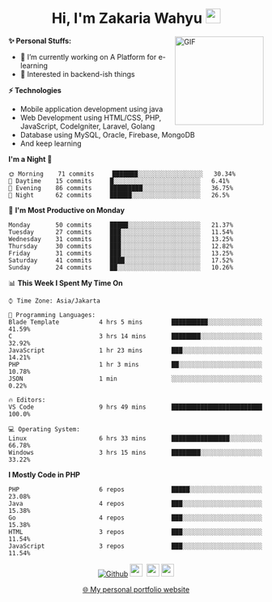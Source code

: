 <h1 align="center">Hi, I'm Zakaria Wahyu <img src="https://github.com/TheDudeThatCode/TheDudeThatCode/blob/master/Assets/Hi.gif" width="29px"></h1>

<img align="right" alt="GIF" height="175px" src="https://www.nayakapratama.co.id/wp-content/uploads/2019/07/Website-Maintenance.gif" />

**✨ Personal Stuffs:**
- 🔭 I’m currently working on A Platform for e-learning 
- 🌱 Interested in backend-ish things

**⚡ Technologies**
- Mobile application development using java
- Web Development using HTML/CSS, PHP, JavaScript, CodeIgniter, Laravel, Golang
- Database using MySQL, Oracle, Firebase, MongoDB
- And keep learning

<!--START_SECTION:waka-->
**I'm a Night 🦉** 

```text
🌞 Morning    71 commits     ███████░░░░░░░░░░░░░░░░░░   30.34% 
🌆 Daytime    15 commits     █░░░░░░░░░░░░░░░░░░░░░░░░   6.41% 
🌃 Evening    86 commits     █████████░░░░░░░░░░░░░░░░   36.75% 
🌙 Night      62 commits     ██████░░░░░░░░░░░░░░░░░░░   26.5%

```
📅 **I'm Most Productive on Monday** 

```text
Monday       50 commits     █████░░░░░░░░░░░░░░░░░░░░   21.37% 
Tuesday      27 commits     ███░░░░░░░░░░░░░░░░░░░░░░   11.54% 
Wednesday    31 commits     ███░░░░░░░░░░░░░░░░░░░░░░   13.25% 
Thursday     30 commits     ███░░░░░░░░░░░░░░░░░░░░░░   12.82% 
Friday       31 commits     ███░░░░░░░░░░░░░░░░░░░░░░   13.25% 
Saturday     41 commits     ████░░░░░░░░░░░░░░░░░░░░░   17.52% 
Sunday       24 commits     ██░░░░░░░░░░░░░░░░░░░░░░░   10.26%

```


📊 **This Week I Spent My Time On** 

```text
⌚︎ Time Zone: Asia/Jakarta

💬 Programming Languages: 
Blade Template           4 hrs 5 mins        ██████████░░░░░░░░░░░░░░░   41.59% 
C                        3 hrs 14 mins       ████████░░░░░░░░░░░░░░░░░   32.92% 
JavaScript               1 hr 23 mins        ███░░░░░░░░░░░░░░░░░░░░░░   14.21% 
PHP                      1 hr 3 mins         ██░░░░░░░░░░░░░░░░░░░░░░░   10.78% 
JSON                     1 min               ░░░░░░░░░░░░░░░░░░░░░░░░░   0.22%

🔥 Editors: 
VS Code                  9 hrs 49 mins       █████████████████████████   100.0%

💻 Operating System: 
Linux                    6 hrs 33 mins       ████████████████░░░░░░░░░   66.78% 
Windows                  3 hrs 15 mins       ████████░░░░░░░░░░░░░░░░░   33.22%

```

**I Mostly Code in PHP** 

```text
PHP                      6 repos             █████░░░░░░░░░░░░░░░░░░░░   23.08% 
Java                     4 repos             ███░░░░░░░░░░░░░░░░░░░░░░   15.38% 
Go                       4 repos             ███░░░░░░░░░░░░░░░░░░░░░░   15.38% 
HTML                     3 repos             ███░░░░░░░░░░░░░░░░░░░░░░   11.54% 
JavaScript               3 repos             ███░░░░░░░░░░░░░░░░░░░░░░   11.54%

```



<!--END_SECTION:waka-->

<p align="center">
<a href="https://github.com/zakariawahyu" target="_blank"><img alt="Github" src="https://img.shields.io/badge/GitHub-%2312100E.svg?&style=for-the-badge&logo=Github&logoColor=white" /></a>
<a href="https://www.twitter.com/_zakariawahyu"><img src="https://img.shields.io/badge/twitter-%231DA1F2.svg?&style=for-the-badge&logo=twitter&logoColor=white" height=25></a> 
<a href="https://www.linkedin.com/in/zakariawahyu"><img src="https://img.shields.io/badge/linkedin-%230077B5.svg?&style=for-the-badge&logo=linkedin&logoColor=white" height=25></a> 
<a href="https://www.instagram.com/_zakariawahyu"><img src="https://img.shields.io/badge/instagram-%23E4405F.svg?&style=for-the-badge&logo=instagram&logoColor=white" height=25></a></p>
<p align="center"><a href="https://www.zakariawahyu.site">🌐 My personal portfolio website</a></p>
